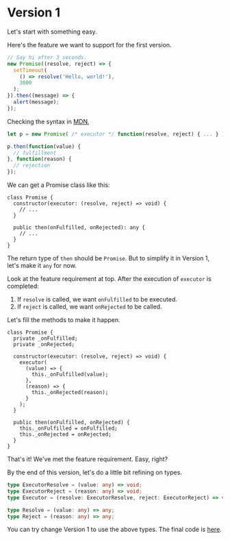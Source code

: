 # Version 1

Let's start with something easy.

Here's the feature we want to support for the first version.

```typescript
// Say hi after 3 seconds.
new Promise((resolve, reject) => {
  setTimeout(
    () => resolve('Hello, world!'),
    3000
  );
}).then((message) => {
  alert(message);
});
```

Checking the syntax in
[MDN](https://developer.mozilla.org/en-US/docs/Web/JavaScript/Reference/Global_Objects/Promise),

```typescript
let p = new Promise( /* executor */ function(resolve, reject) { ... } );

p.then(function(value) {
  // fulfillment
}, function(reason) {
  // rejection
});
```

We can get a Promise class like this:

```
class Promise {
  constructor(executor: (resolve, reject) => void) {
    // ...
  }

  public then(onFulfilled, onRejected): any {
    // ...
  }
}
```

The return type of `then` should be `Promise`. But to simplify it in
Version 1, let's make it `any` for now.

Look at the feature requirement at top. After the execution of
`executor` is completed:

1. If `resolve` is called, we want `onFulfilled` to be executed.
2. If `reject` is called, we want `onRejected` to be called.

Let's fill the methods to make it happen.

```
class Promise {
  private _onFulfilled;
  private _onRejected;

  constructor(executor: (resolve, reject) => void) {
    executor(
      (value) => {
        this._onFulfilled(value);
      },
      (reason) => {
        this._onRejected(reason);
      }
    );
  }

  public then(onFulfilled, onRejected) {
    this._onFulfilled = onFulfilled;
    this._onRejected = onRejected;
  }
}
```

That's it! We've met the feature requirement. Easy, right?

By the end of this version, let's do a little bit refining on types.

```typescript
type ExecutorResolve = (value: any) => void;
type ExecutorReject = (reason: any) => void;
type Executor = (resolve: ExecutorResolve, reject: ExecutorReject) => void;

type Resolve = (value: any) => any;
type Reject = (reason: any) => any;
```

You can try change Version 1 to use the above types. The final code is
[here](./v1.ts).
